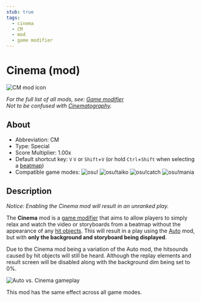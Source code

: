 ```yaml
---
stub: true
tags:
  - cinema
  - CM
  - mod
  - game modifier
---
```


# Cinema (mod)

![CM mod icon](/wiki/shared/mods/CM.png "Cinema (CM) mod icon")

*For the full list of all mods, see: [Game modifier](/wiki/Gameplay/Game_modifier)*\
*Not to be confused with [Cinematography](https://en.wikipedia.org/wiki/Cinematography).*

## About

- Abbreviation: CM
- Type: Special
- Score Multiplier: 1.00x
- Default shortcut key: `V` `V` or `Shift`+`V` (or hold `Ctrl`+`Shift` when selecting a [beatmap](/wiki/Beatmap))
- Compatible game modes: ![][osu!] ![][osu!taiko] ![][osu!catch] ![][osu!mania]

## Description

*Notice: Enabling the Cinema mod will result in an unranked play.*

The **Cinema** mod is a [game modifier](/wiki/Gameplay/Game_modifier) that aims to allow players to simply relax and watch the video or storyboards from a beatmap without the appearance of any [hit objects](/wiki/Gameplay/Hit_object). This will result in a play using the [Auto](/wiki/Gameplay/Game_modifier/Auto) mod, but with **only the background and storyboard being displayed**.

Due to the Cinema mod being a variation of the Auto mod, the hitsounds caused by hit objects will still be heard. Although the replay elements and result screen will be disabled along with the background dim being set to 0%.

![Auto vs. Cinema gameplay](img/CM-comparison.jpg "Comparison of the Auto mod (left) vs the Cinema mod (right)")

This mod has the same effect across all game modes.

[osu!]: /wiki/shared/mode/osu.png "osu!"
[osu!taiko]: /wiki/shared/mode/taiko.png "osu!taiko"
[osu!catch]: /wiki/shared/mode/catch.png "osu!catch"
[osu!mania]: /wiki/shared/mode/mania.png "osu!mania"

